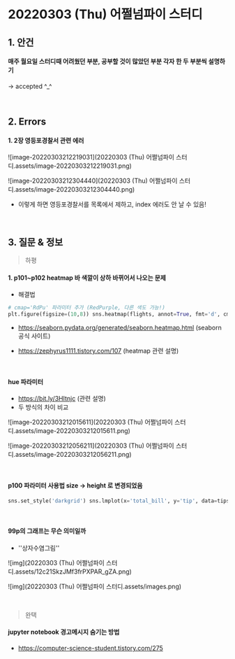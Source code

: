 # 20220303 (Thu) 어쩔넘파이 스터디

## 1. 안건

#### 매주 월요일 스터디때 어려웠던 부분, 공부할 것이 많았던 부분 각자 한 두 부분씩 설명하기

-> accepted ^_^

<br>

## 2. Errors

#### 1. 2장 영등포경찰서 관련 에러

![image-20220303212219031](20220303 (Thu) 어쩔넘파이 스터디.assets/image-20220303212219031.png)

![image-20220303212304440](20220303 (Thu) 어쩔넘파이 스터디.assets/image-20220303212304440.png)

- 이렇게 하면 영등포경찰서를 목록에서 제하고, index 에러도 안 날 수 있음!

<br>

## 3. 질문 & 정보

> 하평

#### 1. p101~p102 heatmap 바 색깔이 상하 바뀌어서 나오는 문제

- 해결법

```python
# cmap='RdPu' 파라미터 추가 (RedPurple, 다른 색도 가능!)
plt.figure(figsize=(10,8)) sns.heatmap(flights, annot=True, fmt='d', cmap='RdPu') plt.show()
```

- https://seaborn.pydata.org/generated/seaborn.heatmap.html (seaborn 공식 사이트)

- https://zephyrus1111.tistory.com/107 (heatmap 관련 설명)

<br>

#### hue 파라미터

- https://bit.ly/3HItnjc (관련 설명)
- 두 방식의 차이 비교

![image-20220303212015611](20220303 (Thu) 어쩔넘파이 스터디.assets/image-20220303212015611.png)

![image-20220303212056211](20220303 (Thu) 어쩔넘파이 스터디.assets/image-20220303212056211.png)

<br>

#### p100 파라미터 사용법 size -> height 로 변경되었음

```python
sns.set_style('darkgrid') sns.lmplot(x='total_bill', y='tip', data=tips, height=7) plt.show()
```

<br>

#### 99p의 그래프는 무슨 의미일까

- ''상자수염그림''

![img](20220303 (Thu) 어쩔넘파이 스터디.assets/12c21SkzJMf3frPXPAR_gZA.png)

![img](20220303 (Thu) 어쩔넘파이 스터디.assets/images.png)

<br>

> 완택

#### jupyter notebook 경고메시지 숨기는 방법

- https://computer-science-student.tistory.com/275